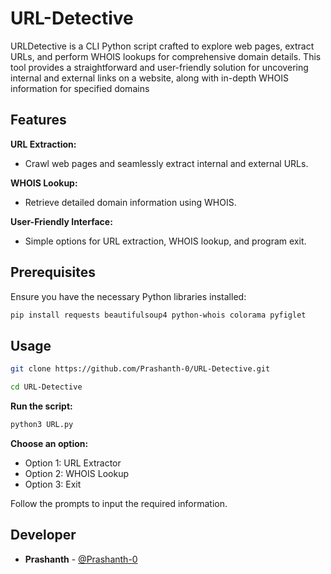 # URL-Detective
URLDetective is a CLI Python script crafted to explore web pages, extract URLs, and perform WHOIS lookups for comprehensive domain details. This tool provides a straightforward and user-friendly solution for uncovering internal and external links on a website, along with in-depth WHOIS information for specified domains

## Features

**URL Extraction:**

- Crawl web pages and seamlessly extract internal and external URLs.

**WHOIS Lookup:**

- Retrieve detailed domain information using WHOIS.

**User-Friendly Interface:**

- Simple options for URL extraction, WHOIS lookup, and program exit.

## Prerequisites

Ensure you have the necessary Python libraries installed:

```bash
pip install requests beautifulsoup4 python-whois colorama pyfiglet
```

## Usage

```bash
git clone https://github.com/Prashanth-0/URL-Detective.git
```

```bash
cd URL-Detective
```

**Run the script:**
```bash
python3 URL.py
```

**Choose an option:**
- Option 1: URL Extractor
- Option 2: WHOIS Lookup
- Option 3: Exit

Follow the prompts to input the required information.

## Developer

- **Prashanth** - [@Prashanth-0](https://github.com/Prashanth-0)

